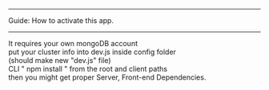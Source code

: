 <hr/>
Guide: How to activate this app.
<hr/>
It requires your own mongoDB account<br/>
put your cluster info into dev.js inside config folder <br/>
     (should make new "dev.js" file)<br/>
CLI " npm install " from the root and client paths<br/>
then you might get proper Server, Front-end Dependencies.
